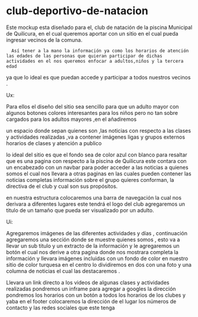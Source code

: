# club-deportivo-de-natacion

Este  mockup esta diseñado para  el, club de natación de la piscina Municipal de Quilicura,
 en el cual queremos aportar con un sitio en el cual pueda ingresar vecinos de la comuna.

      Así tener a la mano la información ya como los horarios de atención las edades de las personas que quieran participar de dichas actividades en el nos queremos enfocar a adultos,niños y la tercera edad 
ya que lo ideal es que puedan accede y participar a todos nuestros vecinos .

Ux:

   Para ellos el diseño del sitio sea sencillo para que un adulto mayor con algunos botones colores interesantes para los niños pero no tan sobre cargados para los adultos mayores ,en el añadiremos

 un espacio donde sepan quienes son ,las noticias con respecto a las clases y actividades realizadas ,va a contener imágenes ligas y grupos externos horarios de clases y atención a publico  


 lo ideal del sitio es que el fondo sea de color azul con blanco para resaltar que es una pagina con respecto a la piscina de Quilicura este contara con un encabezado con un navbar para poder acceder a las noticias a quienes somos el cual nos llevara a otras paginas en las cuales pueden contener las noticias completas información sobre el grupo quieres conforman, la directiva de el club y  cual son sus propósitos.


en nuestra estructura  colocaremos una barra de navegación la cual nos derivara a diferentes lugares este tendrá el logo del club agregaremos un titulo de un tamaño que pueda ser visualizado
 por un adulto.


Ui:

Agregaremos imágenes de las diferentes actividades y días , continuación agregaremos una sección donde se muestre quienes somos , esto va  a llevar un sub titulo y un extracto de la información y le agregaremos un botón el cual nos derive a otra pagina donde nos mostrara completa la información y llevara imágenes incluidas con un fondo de color en nuestro sitio de color turquesa en el centro lo dividiremos en dos con una foto y una columna de noticias el cual las destacaremos .

  Llevara un link directo a los videos de algunas clases y actividades realizadas pondremos un inframe para agregar  a googles la dirección  pondremos los horarios con un botón a todos los horarios de los clubes  y yaba en el footer colocaremos la dirección de el lugar los números de contacto y las redes sociales que este tenga  
